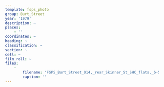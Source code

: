 ```yaml
---
template: fsps_photo
group: Burt_Street
year: '1979'
description: ~
places:
    - ''
coordinates: ~
heading: ~
classification: ~
section: ~
cell: ~
film_roll: ~
files:
    -
        filename: 'FSPS_Burt_Street_014,_rear_Skinner_St_SHC_flats,_6-5-E,_1979.png'
        caption: ''
---
```

